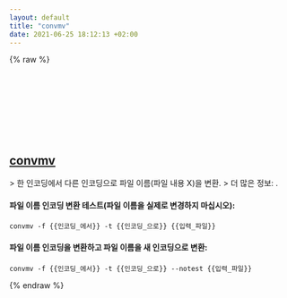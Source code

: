 ```yaml
---
layout: default
title: "convmv"
date: 2021-06-25 18:12:13 +02:00
---
```

{% raw %}
<h2 id="convmv">
  <a href="/ko/common/convmv.html">convmv</a> <a href="#convmv"><svg class="icon">
    <use href="/assets/images/unicode_sprite.svg#link" />
  </svg></a>
</h2>
> 한 인코딩에서 다른 인코딩으로 파일 이름(파일 내용 X)을 변환.
> 더 많은 정보: <https://www.j3e.de/linux/convmv/man/>.

#### 파일 이름 인코딩 변환 테스트(파일 이름을 실제로 변경하지 마십시오):
```shell
convmv -f {{인코딩_에서}} -t {{인코딩_으로}} {{입력_파일}}
```
#### 파일 이름 인코딩을 변환하고 파일 이름을 새 인코딩으로 변환:
```shell
convmv -f {{인코딩_에서}} -t {{인코딩_으로}} --notest {{입력_파일}}
```
{% endraw %}